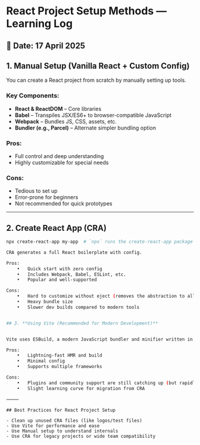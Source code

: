 # React Project Setup Methods — Learning Log

## 📅 Date: 17 April 2025

## 1. **Manual Setup** (Vanilla React + Custom Config)

You can create a React project from scratch by manually setting up tools.

### **Key Components:**

- **React & ReactDOM** – Core libraries
- **Babel** – Transpiles JSX/ES6+ to browser-compatible JavaScript
- **Webpack** – Bundles JS, CSS, assets, etc.
- **Bundler (e.g., Parcel)** – Alternate simpler bundling option

### **Pros:**

- Full control and deep understanding
- Highly customizable for special needs

### **Cons:**

- Tedious to set up
- Error-prone for beginners
- Not recommended for quick prototypes

---

## 2. **Create React App (CRA)**

```bash
npx create-react-app my-app  # `npx` runs the create-react-app package without globally installing it

CRA generates a full React boilerplate with config.

Pros:
	•	Quick start with zero config
	•	Includes Webpack, Babel, ESLint, etc.
	•	Popular and well-supported

Cons:
	•	Hard to customize without eject (removes the abstraction to allow full customization but makes future updates harder)
	•	Heavy bundle size
	•	Slower dev builds compared to modern tools


## 3. **Using Vite (Recommended for Modern Development)**


Vite uses ESBuild, a modern JavaScript bundler and minifier written in Go, under the hood for super-fast dev experience.

Pros:
	•	Lightning-fast HMR and build
	•	Minimal config
	•	Supports multiple frameworks

Cons:
	•	Plugins and community support are still catching up (but rapidly maturing)
	•	Slight learning curve for migration from CRA

⸻

```

    ## Best Practices for React Project Setup

    - Clean up unused CRA files (like logos/test files)
    - Use Vite for performance and ease
    - Use Manual setup to understand internals
    - Use CRA for legacy projects or wide team compatibility
